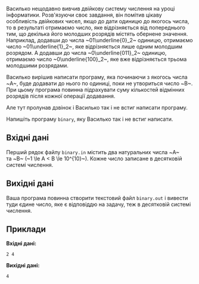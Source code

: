 Василько нещодавно вивчив двійкову систему числення на&nbsp;уроці інформатики. Розв'язуючи своє завдання, він помітив цікаву особливість двійкових чисел, якщо до&nbsp;дати одиницю до&nbsp;якогось числа, то&nbsp;в результаті отримаємо число, яке відрізняється від попереднього тим, що декілька його молодших розрядів містять обернене значення. Наприклад, додавши до&nbsp;числа ~01\underline{0}_2~ одиницю, отримаємо число ~01\underline{1}_2~, яке відрізняється лише одним молодшим розрядом. А&nbsp;додавши до&nbsp;числа ~0\underline{011}_2~ одиницю, отримаємо число ~0\underline{100}_2~, яке вже відрізняється трьома молодшими розрядами.

Василько вирішив написати програму, яка починаючи з&nbsp;якогось числа ~A~, буде додавати до&nbsp;нього по&nbsp;одиниці, поки не утвориться число ~B~. При цьому програма повинна підрахувати суму кількостей відмінних розрядів після кожної операції додавання.

Але тут пролунав дзвінок і&nbsp;Василько так&nbsp;і не встиг написати програму.

Напишіть програму `binary`, яку Василько так&nbsp;і не встиг написати.

## Вхідні дані
Перший рядок файлу `binary.in` містить два натуральних числа ~A~ та&nbsp;~B~ (~1 \le A < B \le 10^{10}~). Кожне число записане в&nbsp;десятковій системі числення.

## Вихідні дані
Ваша програма повинна створити текстовий файл `binary.out` і&nbsp;вивести туди єдине число, яке є відповіддю на&nbsp;задачу, теж в&nbsp;десятковій системі числення.

## Приклади
**Вхідні дані:**
```
2 4
```

**Вихідні дані:**
```
4
```
